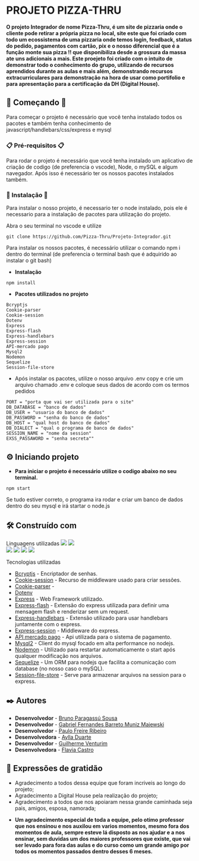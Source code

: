 # PROJETO PIZZA-THRU

**O projeto Integrador de nome Pizza-Thru, é um site de pizzaria onde o cliente pode retirar a própria pizza no local, site este que foi criado com todo um ecossistema de uma pizzaria onde temos login, feedback, status do pedido, pagamentos com cartão, pix e o nosso diferencial que é a função monte sua pizza !! que disponibiliza desde a grossura da massa ate uns adicionais a mais. Este proejeto foi criado com o intuito de demonstrar todo o conhecimento do grupo, utilizando de recursos aprendidos durante as aulas e mais além, demonstrando recursos extracurriculares para demonstração na hora de usar como portifolio e para apresentação para a certificação da DH (Digital House).**

## 🚀 Começando 🚀

Para começar o projeto é necessário que você tenha instalado todos os pacotes e também tenha conhecimento de javascript/handlebars/css/express e mysql

### 📋 Pré-requisitos 📋

Para rodar o projeto é necessário que você tenha instalado um aplicativo de criação de codigo (de preferencia o vscode), Node, o mySQL e algum navegador.
Após isso é necessário ter os nossos pacotes instalados também.

### 🔧 Instalação 🔧

Para instalar o nosso projeto, é necessario ter o node instalado, pois ele é necessario para a instalação de pacotes para utilização do projeto.


Abra o seu terminal no vscode e utilize
```
git clone https://github.com/Pizza-Thru/Projeto-Integrador.git
```

Para instalar os nossos pacotes, é necessário utilizar o comando npm i dentro do terminal (de preferencia o terminal bash que é adquirido ao instalar o git bash)

- **Instalação**

```
npm install
```

- **Pacotes utilizados no projeto**

```
Bcryptjs
Cookie-parser
Cookie-session
Dotenv
Express
Express-flash
Express-handlebars
Express-session
API-mercado pago
Mysql2
Nodemon
Sequelize
Session-file-store

```
- Após instalar os pacotes, utilize o nosso arquivo .env copy e crie um arquivo chamado .env e coloque seus dados de acordo com os termos pedidos
```
PORT = "porta que vai ser utilizada para o site" 
DB_DATABASE = "banco de dados"
DB_USER = "usuario do banco de dados"
DB_PASSWORD = "senha do banco de dados"
DB_HOST = "qual host do banco de dados"
DB_DIALECT = "qual o programa de banco de dados"
SESSION_NAME = "nome da session"
EXSS_PASSAWORD = "senha secreta""
```

## ⚙️ Iniciando projeto

 - **Para iniciar o projeto é necessário utilize o codigo abaixo no seu terminal.**
 
 ```
 npm start
 ```
Se tudo estiver correto, o programa ira rodar e criar um banco de dados dentro do seu mysql e irá startar o node.js


## 🛠️ Construído com

Linguagens utilizadas
  <img src='https://img.shields.io/badge/HTML5-E34F26?style=for-the-badge&logo=html5&logoColor=white'/>
  <img src='https://img.shields.io/badge/CSS3-1572B6?style=for-the-badge&logo=css3&logoColor=white'/>      
  <img src='https://img.shields.io/badge/JavaScript-F7DF1E?style=for-the-badge&logo=javascript&logoColor=black'/> 
  <img src='https://img.shields.io/badge/MySQL-005C84?style=for-the-badge&logo=mysql&logoColor=white'/>
  <img src='https://img.shields.io/badge/GIT-E44C30?style=for-the-badge&logo=git&logoColor=white'/> 
  <img src='https://img.shields.io/badge/Node.js-43853D?style=for-the-badge&logo=node.js&logoColor=white'/>


Tecnologias utilizadas

* [Bcryptjs](https://github.com/kelektiv/node.bcrypt.js) - Encriptador de senhas.
* [Cookie-session](https://expressjs.com/en/resources/middleware/cookie-session.html) - Recurso de middleware  usado para criar sessões.
* [Cookie-parser](https://expressjs.com/en/resources/middleware/cookie-parser.html) - 
* [Dotenv](https://www.npmjs.com/package/dotenv)
* [Express](https://expressjs.com/) - Web Framework utilizado.
* [Express-flash](https://www.npmjs.com/package/express-flash) - Extensão do express utilizada para definir uma mensagem flash e renderizar sem um request.
* [Express-handlebars](https://www.npmjs.com/package/express-handlebars) - Extensão utilizado para usar handlebars juntamente com o express.
* [Express-session](https://www.npmjs.com/package/express-session) - Middleware do express.
* [API mercado pago](https://www.mercadopago.com.br/developers/pt) - Api utilizada para o sistema de pagamento.
* [Mysql2](https://www.npmjs.com/package/mysql2) - Client do mysql focado em alta performance no nodejs.
* [Nodemon](https://nodemon.io/) - Utilizado para restartar automaticamente o start após qualquer modificação nos arquivos.
* [Sequelize](https://sequelize.org/) - Um ORM para nodejs que facilita a comunicação com database (no nosso caso o mySQL).
* [Session-file-store](https://www.npmjs.com/package/session-file-store) - Serve para armazenar arquivos na session para o express.

## ✒️ Autores

* **Desenvolvedor** -  [Bruno Paragassú Sousa](https://github.com/BrunoParaguassu)
* **Desenvolvedor** -  [Gabriel Fernandes Barreto Muniz Majewski](https://github.com/rekiell/)
* **Desenvolvedor** -  [Paulo Freire Ribeiro](https://github.com/PauloFreireRibeiro)
* **Desenvolvedora** -  [Aylla Duarte](https://github.com/AyllaDuarte)
* **Desenvolvedor** -  [Guilherme Venturim](https://github.com/GuilhermeVenturim)
* **Desenvolvedora** -  [Flavia Castro](https://github.com/fflaviacastro)
## 🎁 Expressões de gratidão

* Agradecimento a todos dessa equipe que foram incriveis ao longo do projeto;
* Agradecimento a Digital House pela realização do projeto;
* Agradecimento a todos que nos apoiaram nessa grande caminhada seja pais, amigos, esposa, namorada;

- **Um agradecimento especial de toda a equipe, pelo otimo professor que nos ensinou e nos auxilou em varios momentos, mesmo fora dos momentos de aula, sempre esteve lá disposto as nos ajudar e a nos ensinar, sem duvidas um dos maiores professores que existe, que vai ser levado para fora das aulas e do curso como um grande amigo por todos os momentos passados dentro desses 6 meses.**